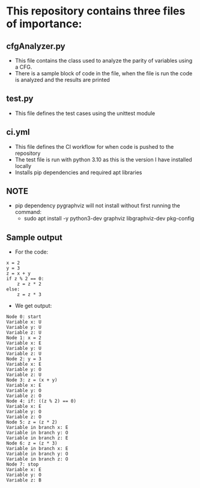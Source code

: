 # This repository contains three files of importance:

## cfgAnalyzer.py
* This file contains the class used to analyze the parity of variables using a CFG.
* There is a sample block of code in the file, when the file is run the code is analyzed and the results are printed

## test.py
* This file defines the test cases using the unittest module

## ci.yml
* This file defines the CI workflow for when code is pushed to the repository
* The test file is run with python 3.10 as this is the version I have installed locally
* Installs pip dependencies and required apt libraries

## NOTE
* pip dependency pygraphviz will not install without first running the command:
  * sudo apt install -y python3-dev graphviz libgraphviz-dev pkg-config

## Sample output
* For the code:
```
x = 2
y = 3
z = x + y
if z % 2 == 0:
    z = z * 2
else:
    z = z * 3
```
* We get output:
```
Node 0: start
Variable x: U
Variable y: U
Variable z: U
Node 1: x = 2
Variable x: E
Variable y: U
Variable z: U
Node 2: y = 3
Variable x: E
Variable y: O
Variable z: U
Node 3: z = (x + y)
Variable x: E
Variable y: O
Variable z: O
Node 4: if: ((z % 2) == 0)
Variable x: E
Variable y: O
Variable z: O
Node 5: z = (z * 2)
Variable in branch x: E
Variable in branch y: O
Variable in branch z: E
Node 6: z = (z * 3)
Variable in branch x: E
Variable in branch y: O
Variable in branch z: O
Node 7: stop
Variable x: E
Variable y: O
Variable z: B
```
